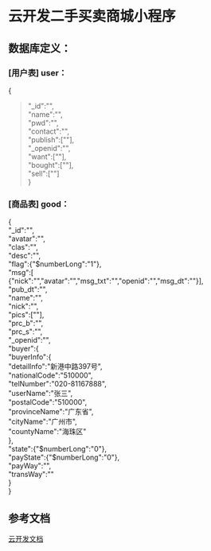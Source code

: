 # 云开发二手买卖商城小程序
## 数据库定义：
### [用户表] user：
{  
  >"_id":"",  
  >"name":"",  
  >"pwd":"",  
  >"contact":"",  
  >"publish":[""],  
  >"_openid":"",  
  >"want":[""],  
  >"bought":[""],  
  >"sell":[""]  
}  
### [商品表] good：
{  
  "_id":"",  
  "avatar":"",  
  "clas":"",  
  "desc":"",  
  "flag":{"$numberLong":"1"},  
  "msg":[  
    {"nick":"","avatar":"","msg_txt":"","openid":"","msg_dt":""}],  
  "pub_dt":"",  
  "name":"",  
  "nick":"",  
  "pics":[""],  
  "prc_b":"",  
  "prc_s":"",  
  "_openid":"",  
  "buyer":{  
    "buyerInfo":{  
        "detailInfo":"新港中路397号",  
        "nationalCode":"510000",  
        "telNumber":"020-81167888",  
        "userName":"张三",  
        "postalCode":"510000",  
        "provinceName":"广东省",  
        "cityName":"广州市",  
        "countyName":"海珠区"  
     },  
    "state":{"$numberLong":"0"},  
    "payState":{"$numberLong":"0"},  
    "payWay":"",  
    "transWay":""  
  }  
}  

## 参考文档
[云开发文档](https://developers.weixin.qq.com/miniprogram/dev/wxcloud/basis/getting-started.html)

